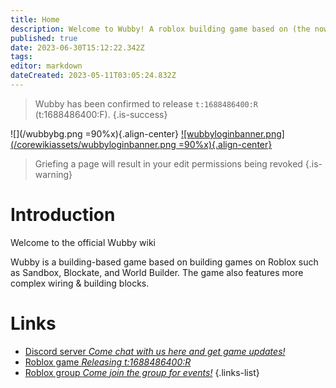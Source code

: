 ```yaml
---
title: Home
description: Welcome to Wubby! A roblox building game based on (the now content deleted) World Builder.
published: true
date: 2023-06-30T15:12:22.342Z
tags: 
editor: markdown
dateCreated: 2023-05-11T03:05:24.832Z
---
```


> Wubby has been confirmed to release `t:1688486400:R` (t:1688486400:F). 
{.is-success}

![](/wubbybg.png =90%x){.align-center}
[![wubbyloginbanner.png](/corewikiassets/wubbyloginbanner.png =90%x){.align-center}](https://shlink.choke.dev/WubbyWikiLogin)

> Griefing a page will result in your edit permissions being revoked
{.is-warning}


# Introduction

Welcome to the official Wubby wiki

Wubby is a building-based game based on building games on Roblox such as Sandbox, Blockate, and World Builder. The game also features more complex wiring & building blocks.

# Links
- [Discord server *Come chat with us here and get game updates!*](https://discord.gg/YHtthk2dYX)
- [Roblox game *Releasing t:1688486400:R*](https://www.roblox.com/games/12519560096/Wubby)
- [Roblox group *Come join the group for events!*](https://www.roblox.com/groups/16993480)
{.links-list}